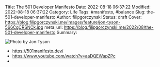 Title: The 501 Developer Manifesto
Date: 2022-08-18 06:37:22
Modified: 2022-08-18 06:37:22
Category: Life
Tags: #manifesto, #balance
Slug: the-501-developer-manifesto
Author: filipgorczynski
Status: draft
Cover: https://blog.filipgorczynski.me/images/feature/jon-tyson-566CgCRSNCk.jpg
meta_url: https://blog.filipgorczynski.me/2022/08/the-501-developer-manifesto
Summary: 

![Photo by Jon Tyson](https://blog.filipgorczynski.me/images/feature/jon-tyson-566CgCRSNCk.jpg)

- https://501manifesto.dev/
- https://www.youtube.com/watch?v=aaDQEWapZPc
- 

